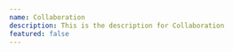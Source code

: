 ```yaml
---
name: Collaboration
description: This is the description for Collaboration
featured: false
---
```

